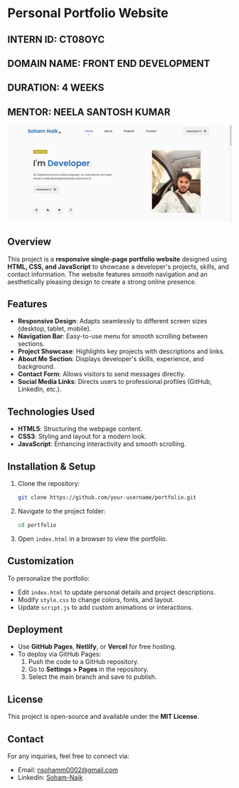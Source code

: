 
# Personal Portfolio Website

## INTERN ID: CT08OYC  
## DOMAIN NAME: FRONT END DEVELOPMENT  
## DURATION: 4 WEEKS  
## MENTOR: NEELA SANTOSH KUMAR 


<img src="https://raw.githubusercontent.com/nsoham0002/sn-portfolio/main/assets/2025-02-21%20(5).png" width="800">


## Overview
This project is a **responsive single-page portfolio website** designed using **HTML, CSS, and JavaScript** to showcase a developer's projects, skills, and contact information. The website features smooth navigation and an aesthetically pleasing design to create a strong online presence.

## Features
- **Responsive Design**: Adapts seamlessly to different screen sizes (desktop, tablet, mobile).
- **Navigation Bar**: Easy-to-use menu for smooth scrolling between sections.
- **Project Showcase**: Highlights key projects with descriptions and links.
- **About Me Section**: Displays developer's skills, experience, and background.
- **Contact Form**: Allows visitors to send messages directly.
- **Social Media Links**: Directs users to professional profiles (GitHub, LinkedIn, etc.).

## Technologies Used
- **HTML5**: Structuring the webpage content.
- **CSS3**: Styling and layout for a modern look.
- **JavaScript**: Enhancing interactivity and smooth scrolling.

## Installation & Setup
1. Clone the repository:
   ```sh
   git clone https://github.com/your-username/portfolio.git
   ```
2. Navigate to the project folder:
   ```sh
   cd portfolio
   ```
3. Open `index.html` in a browser to view the portfolio.

## Customization
To personalize the portfolio:
- Edit `index.html` to update personal details and project descriptions.
- Modify `style.css` to change colors, fonts, and layout.
- Update `script.js` to add custom animations or interactions.

## Deployment
- Use **GitHub Pages**, **Netlify**, or **Vercel** for free hosting.
- To deploy via GitHub Pages:
  1. Push the code to a GitHub repository.
  2. Go to **Settings > Pages** in the repository.
  3. Select the main branch and save to publish.

## License
This project is open-source and available under the **MIT License**.

## Contact
For any inquiries, feel free to connect via:
- Email: nsohamm0002@gmail.com
- LinkedIn: [Soham-Naik](https://www.linkedin.com/in/soham-naik-a8bb1a295/)
```

